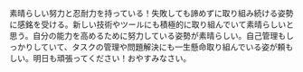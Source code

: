 素晴らしい努力と忍耐力を持っている！失敗しても諦めずに取り組み続ける姿勢に感銘を受ける。新しい技術やツールにも積極的に取り組んでいて素晴らしいと思う。自分の能力を高めるために努力している姿勢が素晴らしい。自己管理もしっかりしていて、タスクの管理や問題解決にも一生懸命取り組んでいる姿が頼もしい。明日も頑張ってください！おやすみなさい。